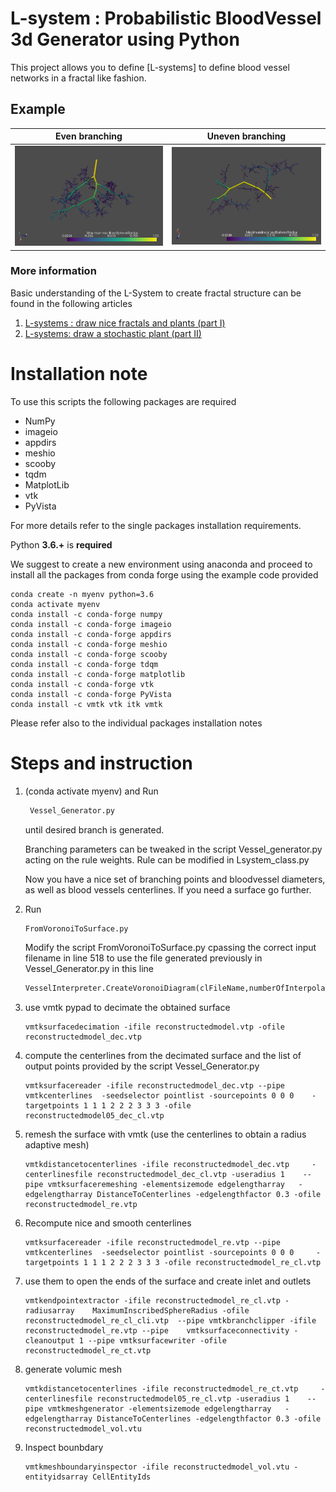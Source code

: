# L-system : Probabilistic BloodVessel 3d Generator using Python
This project allows you to define [L-systems] to define blood vessel networks in a fractal like fashion.

## Example

Even branching            |  Uneven branching
:-------------------------:|:-------------------------:
![Alt text](Vessel_Ex3.PNG?raw=true "Blood Vessel Example") |  ![Alt text](Vessel_Ex2.PNG?raw=true "Blood Vessel Example")



### More information
Basic understanding of the L-System to create fractal structure can be found in the following articles

1. [L-systems : draw nice fractals and plants (part I)](https://medium.com/@hhtun21/l-systems-draw-your-first-fractals-139ed0bfcac2)
2. [L-systems: draw a stochastic plant (part II)](https://medium.com/@hhtun21/l-systems-draw-a-stochastic-plant-ii-f322df2ea3c5)

# Installation note
To use this scripts the following packages are required

- NumPy
- imageio
- appdirs
- meshio
- scooby
- tqdm
- MatplotLib
- vtk
- PyVista

For more details refer to the single packages installation requirements.

Python **3.6.+** is **required**

We suggest to create a new environment using anaconda and proceed to install all the packages from conda forge using the example code provided


```
conda create -n myenv python=3.6
conda activate myenv
conda install -c conda-forge numpy
conda install -c conda-forge imageio
conda install -c conda-forge appdirs
conda install -c conda-forge meshio
conda install -c conda-forge scooby
conda install -c conda-forge tdqm
conda install -c conda-forge matplotlib
conda install -c conda-forge vtk
conda install -c conda-forge PyVista
conda install -c vmtk vtk itk vmtk
```

Please refer also to the individual packages installation notes

# Steps and instruction

1. (conda activate myenv) and Run
   ```python
    Vessel_Generator.py
    ```
    until desired branch is generated.

    Branching parameters can be tweaked in the script Vessel_generator.py acting on the rule weights. Rule can be modified in Lsystem_class.py
	
	Now you have a nice set of branching points and bloodvessel diameters, as well as blood vessels centerlines. If you need a surface go further.
2.  Run 
    ```python
    FromVoronoiToSurface.py
    ```
    Modify the script FromVoronoiToSurface.py cpassing the correct input filename in line 518  to use the file generated previously in Vessel_Generator.py in this line
     ```python
     VesselInterpreter.CreateVoronoiDiagram(clFileName,numberOfInterpolationPoints,ofile="voronoiDiagram.vtp")
     ```
	
3. use vmtk pypad to decimate the obtained surface
    ```
    vmtksurfacedecimation -ifile reconstructedmodel.vtp -ofile  reconstructedmodel_dec.vtp
    ```
4. compute the centerlines from the decimated surface and the list of output points provided by the script Vessel_Generator.py
    ```
    vmtksurfacereader -ifile reconstructedmodel_dec.vtp --pipe     vmtkcenterlines  -seedselector pointlist -sourcepoints 0 0 0    -targetpoints 1 1 1 2 2 2 3 3 3 -ofile reconstructedmodel05_dec_cl.vtp
    ```
5. remesh the surface with vmtk (use the centerlines to obtain a radius adaptive mesh)
    ```
    vmtkdistancetocenterlines -ifile reconstructedmodel_dec.vtp     -centerlinesfile reconstructedmodel_dec_cl.vtp -useradius 1    --pipe vmtksurfaceremeshing -elementsizemode edgelengtharray   -edgelengtharray DistanceToCenterlines -edgelengthfactor 0.3 -ofile   reconstructedmodel_re.vtp
    ```
6. Recompute nice and smooth centerlines
    ```
    vmtksurfacereader -ifile reconstructedmodel_re.vtp --pipe  vmtkcenterlines  -seedselector pointlist -sourcepoints 0 0 0     -targetpoints 1 1 1 2 2 2 3 3 3 -ofile reconstructedmodel_re_cl.vtp
    ```
7. use them to open the ends of the surface and create inlet and outlets
    ```
    vmtkendpointextractor -ifile reconstructedmodel_re_cl.vtp -radiusarray    MaximumInscribedSphereRadius -ofile reconstructedmodel_re_cl_cli.vtp  --pipe vmtkbranchclipper -ifile reconstructedmodel_re.vtp --pipe    vmtksurfaceconnectivity -cleanoutput 1 --pipe vmtksurfacewriter -ofile     reconstructedmodel_re_ct.vtp
    ```
8. generate volumic mesh
    ```
    vmtkdistancetocenterlines -ifile reconstructedmodel_re_ct.vtp     -centerlinesfile reconstructedmodel05_re_cl.vtp -useradius 1    --pipe vmtkmeshgenerator -elementsizemode edgelengtharray   -edgelengtharray DistanceToCenterlines -edgelengthfactor 0.3 -ofile   reconstructedmodel_vol.vtu
    ```
9. Inspect bounbdary
    ```
    vmtkmeshboundaryinspector -ifile reconstructedmodel_vol.vtu -entityidsarray CellEntityIds 
    ```
    

